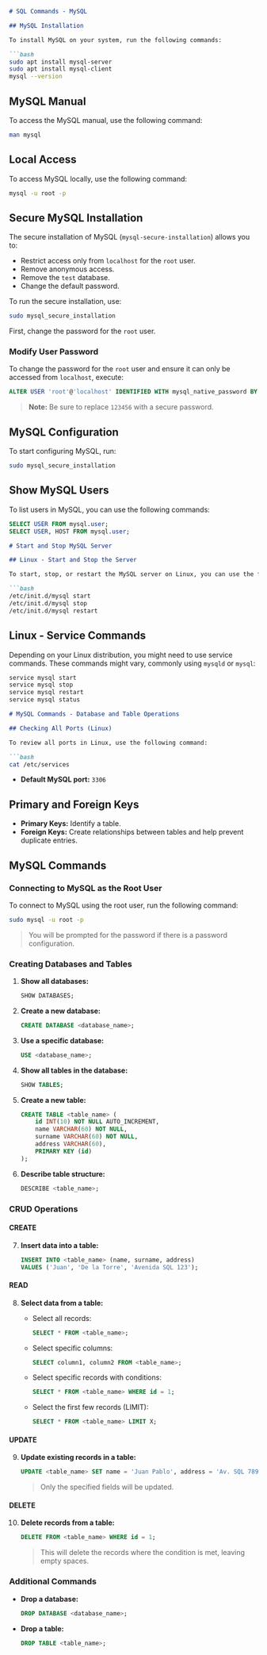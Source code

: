 ```markdown
# SQL Commands - MySQL

## MySQL Installation

To install MySQL on your system, run the following commands:

```bash
sudo apt install mysql-server
sudo apt install mysql-client
mysql --version
```

## MySQL Manual

To access the MySQL manual, use the following command:

```bash
man mysql
```

## Local Access

To access MySQL locally, use the following command:

```bash
mysql -u root -p
```

## Secure MySQL Installation

The secure installation of MySQL (`mysql-secure-installation`) allows you to:

- Restrict access only from `localhost` for the `root` user.
- Remove anonymous access.
- Remove the `test` database.
- Change the default password.

To run the secure installation, use:

```bash
sudo mysql_secure_installation
```

First, change the password for the `root` user.

### Modify User Password

To change the password for the `root` user and ensure it can only be accessed from `localhost`, execute:

```sql
ALTER USER 'root'@'localhost' IDENTIFIED WITH mysql_native_password BY '123456';
```

> **Note:** Be sure to replace `123456` with a secure password.

## MySQL Configuration

To start configuring MySQL, run:

```bash
sudo mysql_secure_installation
```

## Show MySQL Users

To list users in MySQL, you can use the following commands:

```sql
SELECT USER FROM mysql.user;
SELECT USER, HOST FROM mysql.user;
```

```markdown
# Start and Stop MySQL Server

## Linux - Start and Stop the Server

To start, stop, or restart the MySQL server on Linux, you can use the following commands:

```bash
/etc/init.d/mysql start
/etc/init.d/mysql stop
/etc/init.d/mysql restart
```

## Linux - Service Commands

Depending on your Linux distribution, you might need to use service commands. These commands might vary, commonly using `mysqld` or `mysql`:

```bash
service mysql start
service mysql stop
service mysql restart
service mysql status
```

```markdown
# MySQL Commands - Database and Table Operations

## Checking All Ports (Linux)

To review all ports in Linux, use the following command:

```bash
cat /etc/services
```

- **Default MySQL port:** `3306`

## Primary and Foreign Keys

- **Primary Keys:** Identify a table.
- **Foreign Keys:** Create relationships between tables and help prevent duplicate entries.

## MySQL Commands

### Connecting to MySQL as the Root User

To connect to MySQL using the root user, run the following command:

```bash
sudo mysql -u root -p
```

> You will be prompted for the password if there is a password configuration.

### Creating Databases and Tables

1. **Show all databases:**

    ```sql
    SHOW DATABASES;
    ```

2. **Create a new database:**

    ```sql
    CREATE DATABASE <database_name>;
    ```

3. **Use a specific database:**

    ```sql
    USE <database_name>;
    ```

4. **Show all tables in the database:**

    ```sql
    SHOW TABLES;
    ```

5. **Create a new table:**

    ```sql
    CREATE TABLE <table_name> (
        id INT(10) NOT NULL AUTO_INCREMENT,
        name VARCHAR(60) NOT NULL,
        surname VARCHAR(60) NOT NULL,
        address VARCHAR(60),
        PRIMARY KEY (id)
    );
    ```

6. **Describe table structure:**

    ```sql
    DESCRIBE <table_name>;
    ```

### CRUD Operations

#### CREATE

7. **Insert data into a table:**

    ```sql
    INSERT INTO <table_name> (name, surname, address)
    VALUES ('Juan', 'De la Torre', 'Avenida SQL 123');
    ```

#### READ

8. **Select data from a table:**

    - Select all records:

        ```sql
        SELECT * FROM <table_name>;
        ```

    - Select specific columns:

        ```sql
        SELECT column1, column2 FROM <table_name>;
        ```

    - Select specific records with conditions:

        ```sql
        SELECT * FROM <table_name> WHERE id = 1;
        ```

    - Select the first few records (LIMIT):

        ```sql
        SELECT * FROM <table_name> LIMIT X;
        ```

#### UPDATE

9. **Update existing records in a table:**

    ```sql
    UPDATE <table_name> SET name = 'Juan Pablo', address = 'Av. SQL 78901' WHERE id = 1;
    ```

    > Only the specified fields will be updated.

#### DELETE

10. **Delete records from a table:**

    ```sql
    DELETE FROM <table_name> WHERE id = 1;
    ```

    > This will delete the records where the condition is met, leaving empty spaces.

### Additional Commands

- **Drop a database:**

    ```sql
    DROP DATABASE <database_name>;
    ```

- **Drop a table:**

    ```sql
    DROP TABLE <table_name>;
    ```
